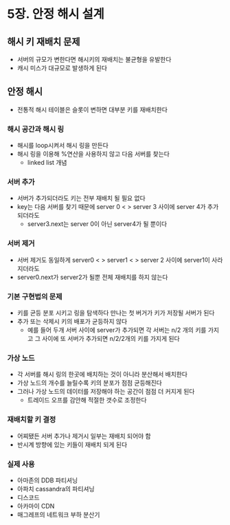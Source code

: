 # 5장. 안정 해시 설계

## 해시 키 재배치 문제
* 서버의 규모가 변한다면 해시키의 재배치는 불균형을 유발한다
* 캐시 미스가 대규모로 발생하게 된다

## 안정 해시
* 전통적 해시 테이블은 슬롯이 변하면 대부분 키를 재배치한다

### 해시 공간과 해시 링
* 해시를 loop시켜서 해시 링을 만든다
* 해시 링을 이용해 %연산을 사용하지 않고 다음 서버를 찾는다
  * linked list 개념
### 서버 추가
* 서버가 추가되더라도 키는 전부 재배치 될 필요 없다
* key는 다음 서버를 찾기 때문에 server 0 < > server 3 사이에 server 4가 추가 되더라도
  * server3.next는 server 0이 아닌 server4가 될 뿐이다

### 서버 제거
* 서버 제거도 동일하게 server0 < > server1 < > server 2 사이에 server1이 사라지더라도
* server0.next가 server2가 될뿐 전체 재배치를 하지 않는다

### 기본 구현법의 문제
* 키를 균등 분포 시키고 링을 탐색하다 만나는 첫 버거가 키가 저장될 서버가 된다
* 추가 또는 삭제시 키의 배포가 균등하지 않다
  * 예를 들어 두개 서버 사이에 server가 추가되면 각 서버는 n/2 개의 키를 가지고 그 사이에 또 서버가 추가되면 n/2/2개의 키를 가지게 된다

### 가상 노드
* 각 서버를 해시 링의 한곳에 배치하는 것이 아니라 분산해서 배치한다
* 가상 노드의 개수를 늘릴수록 키의 분포가 점점 균등해진다
* 그러나 가상 노드의 데이터를 저장해야 하는 공간이 점점 더 커지게 된다
  * 트레이드 오프를 감안해 적절한 갯수로 조정한다

### 재배치할 키 결정
* 어찌됐든 서버 추가나 제거시 일부는 재배치 되어야 함
* 반시계 방향에 있는 키들이 재배치 되게 된다

### 실제 사용
* 아마존의 DDB 파티셔닝
* 아파치 cassandra의 파티셔닝
* 디스코드
* 아카마이 CDN
* 매그레프의 네트워크 부하 분산기